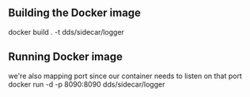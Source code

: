 ## Building the Docker image
docker build . -t dds/sidecar/logger

## Running Docker image
we're also mapping port since our container needs to listen on that port
docker run -d -p 8090:8090  dds/sidecar/logger
